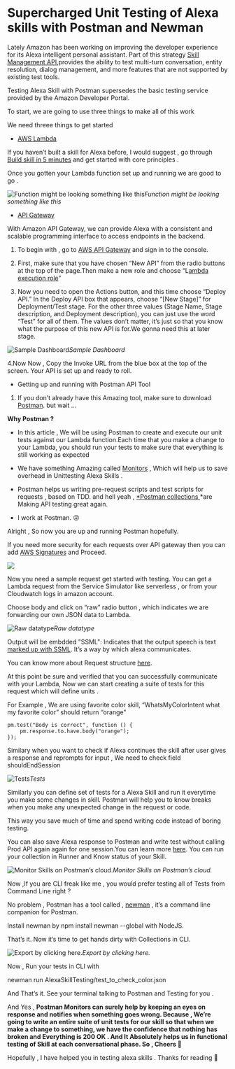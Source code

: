 
# Supercharged Unit Testing of Alexa skills with Postman and Newman



Lately Amazon has been working on improving the developer experience for its Alexa intelligent personal assistant. Part of this strategy [Skill Management API](https://developer.amazon.com/docs/smapi/account-linking-schemas.html),provides the ability to test multi-turn conversation, entity resolution, dialog management, and more features that are not supported by existing test tools.

Testing Alexa Skill with Postman supersedes the basic testing service provided by the Amazon Developer Portal.

To start, we are going to use three things to make all of this work

We need threee things to get started

* [AWS Lambda](https://docs.aws.amazon.com/lambda/latest/dg/welcome.html)

If you haven’t built a skill for Alexa before, I would suggest , go through [Build skill in 5 minutes](https://developer.amazon.com/alexa-skills-kit/alexa-skill-quick-start-tutorial) and get started with core principles .

Once you gotten your Lambda function set up and running we are good to go .

![Function might be looking something like this](https://cdn-images-1.medium.com/max/4888/1*Mjp8Lt9yv40yDG4OWAEo1g.png)*Function might be looking something like this*

* [API Gateway](https://aws.amazon.com/api-gateway/)

With Amazon API Gateway, we can provide Alexa with a consistent and scalable programming interface to access endpoints in the backend.

1. To begin with , go to [AWS API Gateway](https://aws.amazon.com/api-gateway/) and sign in to the console.

1. First, make sure that you have chosen “New API” from the radio buttons at the top of the page.Then make a new role and choose “L[ambda execution role](https://www.google.co.in/search?q=lambda%20execution%20role%20cloudformation&ved=0ahUKEwjAntrtwvXZAhWLfZAKHT4ZCwEQsKwBCC0oADAA)”

1. Now you need to open the Actions button, and this time choose “Deploy API.” In the Deploy API box that appears, choose “[New Stage]” for Deployment/Test stage. For the other three values (Stage Name, Stage description, and Deployment description), you can just use the word “Test” for all of them. The values don’t matter, it’s just so that you know what the purpose of this new API is for.We gonna need this at later stage.

![Sample Dashboard](https://cdn-images-1.medium.com/max/4632/1*3I6gwmZt-Tx0Ey2yJJl79g.png)*Sample Dashboard*

4.Now Now , Copy the Invoke URL from the blue box at the top of the screen. Your API is set up and ready to roll.

* Getting up and running with Postman API Tool

1. If you don’t already have this Amazing tool, make sure to download [Postman](https://www.getpostman.com/). but wait …

**Why Postman ?**

* In this article , We will be using Postman to create and execute our unit tests against our Lambda function.Each time that you make a change to your Lambda, you should run your tests to make sure that everything is still working as expected

* We have something Amazing called [Monitors](https://www.getpostman.com/docs/v6/postman/monitors/intro_monitors) , Which will help us to save overhead in Unittesting Alexa Skills .

* Postman helps us writing pre-request scripts and test scripts for requests , based on TDD. and hell yeah , [*Postman collections ](https://www.getpostman.com/docs/v6/postman/scripts/postman_sandbox)*are Making API testing great again.

* I work at Postman. 😜

Alright , So now you are up and running Postman hopefully.

If you need more security for each requests over API gateway then you can add [AWS Signatures](https://docs.aws.amazon.com/apigateway/latest/developerguide/how-to-use-postman-to-call-api.html) and Proceed.

![](https://cdn-images-1.medium.com/max/4380/1*AoXZaCpNFmXBKHHdBKJqvQ.png)

Now you need a sample request get started with testing. You can get a Lambda request from the Service Simulator like serverless , or from your Cloudwatch logs in amazon account.

Choose body and click on “raw” radio button , which indicates we are forwarding our own JSON data to Lambda.

![Raw datatype](https://cdn-images-1.medium.com/max/4260/1*DqDfwXo5Lqeknwd49dxNTg.png)*Raw datatype*

Output will be embdded "SSML": Indicates that the output speech is text [marked up with SSML](https://developer.amazon.com/docs/custom-skills/speech-synthesis-markup-language-ssml-reference.html). It’s a way by which alexa communicates.

You can know more about Request structure [here](https://developer.amazon.com/docs/smapi/account-linking-schemas.html).

At this point be sure and verified that you can successfully communicate with your Lambda, Now we can start creating a suite of tests for this request which will define units .

For Example , We are using favorite color skill, “WhatsMyColorIntent what my favorite color” should return “orange"

    pm.test("Body is correct", function () {
        pm.response.to.have.body("orange");
    });

Similary when you want to check if Alexa continues the skill after user gives a response and reprompts for input , We need to check field shouldEndSession

![Tests](https://cdn-images-1.medium.com/max/4312/1*1w0Jdms73tJlX-bvMRuykQ.png)*Tests*

Similarly you can define set of tests for a Alexa Skill and run it everytime you make some changes in skill. Postman will help you to know breaks when you make any unexpected change in the request or code.

This way you save much of time and spend writing code instead of boring testing.

You can also save Alexa response to Postman and write test without calling Prod API again again for one session.You can learn more [here](http://blog.getpostman.com/2017/03/16/simulate-a-back-end-with-postmans-mock-service/). You can run your collection in Runner and Know status of your Skill.

![Monitor Skills on Postman’s cloud.](https://cdn-images-1.medium.com/max/2060/1*M6mtjD-HKQYi_ZjHkLmDgQ.png)*Monitor Skills on Postman’s cloud.*

Now ,If you are CLI freak like me , you would prefer testing all of Tests from Command Line right ?

No problem , Postman has a tool called , [newman](https://github.com/postmanlabs/newman) , it’s a command line companion for Postman.

Install newman by npm install newman --global with NodeJS.

That’s it. Now it’s time to get hands dirty with Collections in CLI.

![Export by clicking here.](https://cdn-images-1.medium.com/max/2000/1*5jfhpJ8RpzJEs6eBqIuX2w.png)*Export by clicking here.*

Now , Run your tests in CLI with

newman run AlexaSkillTesting/test_to_check_color.json

And That’s it. See your terminal talking to Postman and Testing for you .

And Yes , **Postman Monitors can surely help by keeping an eyes on response and notifies when something goes wrong. Because , We’re going to write an entire suite of unit tests for our skill so that when we make a change to something, we have the confidence that nothing has broken and Everything is 200 OK . And It Absolutely helps us in functional testing of Skill at each conversational phase. So , Cheers 🍺**

Hopefully , I have helped you in testing alexa skills . Thanks for reading 🙌
